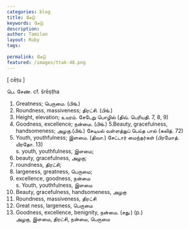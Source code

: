 ```yaml
---
categories: blog
title: சேடு
keywords: சேடு
description: 
author: Tamilan
layout: Ruby
tags: 
 
permalink: சேடு
featured: /images/ttak-48.png
---
```

  
[ cēṭu ]  
  
பெ. சேண். cf. šrēṣṭha  
1. Greatness; பெருமை. (பிங்.)  
2. Roundness, massiveness; திரட்சி. (பிங்.)  
3. Height, elevation; உயரம். சேடேறு பொழில் (திவ். பெரியதி. 7, 8, 9)  
4. Goodness, excellence; நன்மை. (பிங்.) 5.Beauty, gracefulness, handsomeness; அழகு.(பிங்.) சேடியல் வள்ளத்துப் பெய்த பால் (கலித். 72)  
6. Youth, youthfulness; இளமை. (திவா.) சேட்டார் மைந்தர்கள் (பிரமோத். யிரதோ. 13)  
s. youth, youthfulness, இளமை;  
2. beauty, gracefulness, அழகு;  
3. roundness, திரட்சி;  
4. largeness, greatness, பெருமை;  
5. excellence, goodness, நன்மை  
s. Youth, youthfulness, இளமை  
2. Beauty, gracefulness, handsomeness, அழகு  
3. Roundness, massiveness, திரட்சி  
4. Great ness, largeness, பெருமை  
5. Goodness, excellence, benignity, நன்மை. (சது.) (p.)  
அழகு, இளமை, திரட்சி, நன்மை, பெருமை